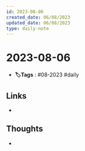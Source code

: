 ```yaml
---
id: 2023-08-06
created_date: 06/08/2023
updated_date: 06/08/2023
type: daily-note
---
```


# 2023-08-06
- **🏷️Tags** : #08-2023 #daily 
## Links
- 
## Thoughts
- 